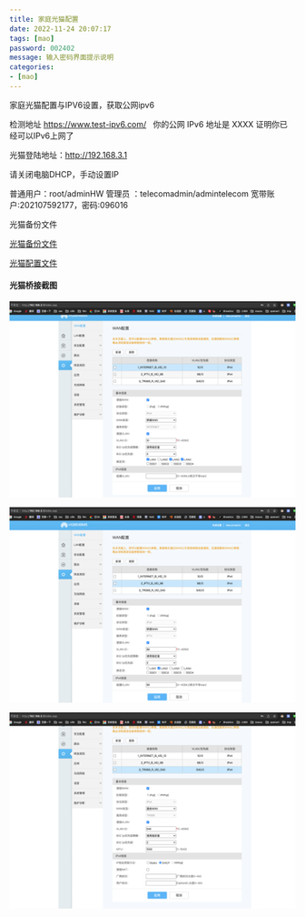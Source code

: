 ```yaml
---
title: 家庭光猫配置
date: 2022-11-24 20:07:17
tags: [mao]
password: 002402
message: 输入密码界面提示说明
categories:
- [mao]
---
```


家庭光猫配置与IPV6设置，获取公网ipv6

检测地址
https://www.test-ipv6.com/  
你的公网 IPv6 地址是 XXXX 证明你已经可以IPv6上网了

<!--more-->

光猫登陆地址：http://192.168.3.1

请关闭电脑DHCP，手动设置IP

普通用户：root/adminHW
管理员 ：telecomadmin/admintelecom
宽带账户:202107592177，密码:096016

光猫备份文件

[光猫备份文件](mao-config/hw_ctree.xml "光猫备份文件")


[光猫配置文件](mao-config/config.txt "光猫配置文件")


#### 光猫桥接截图

![mao-001.png](mao-config/mao-001.png)


![mao-001.png](mao-config/mao-002.png)


![mao-001.png](mao-config/mao-003.png)